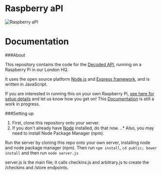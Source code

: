 Raspberry aPI
===============

![Raspberry aPI](http://assets.decoded.co/images/raspberry-api.jpg)

Documentation<a name="documentation"></a>
================

###About<a name="about"></a>

This repository contains the code for the [Decoded API](http://api.decoded.co), running on a Raspberry Pi in our London HQ.

It uses the open source platform [Node.js](https://github.com/joyent/node) and [Express framework](https://github.com/strongloop/express), and is written in JavaScript.

If you are interested in running this on your own Raspberry Pi, [see here for setup details](#setting-up) and let us know how you get on! This [Documentation](#documentation) is still a work in progress.

###Setting up<a name="setting-up"></a>

1. First, clone this repository onto your server.
2. If you don't already have [Node]() installed, do that now.
..* Also, you may need to install Node Package Manager (npm).

Run the server by cloning this repo onto your own server, installing node and node package manager (npm). Then run `npm install`, `cd public; bower install` and then run `node server.js`

server.js is the main file; it calls checkins.js and arbitrary.js to create the /checkins and /store endpoints.

